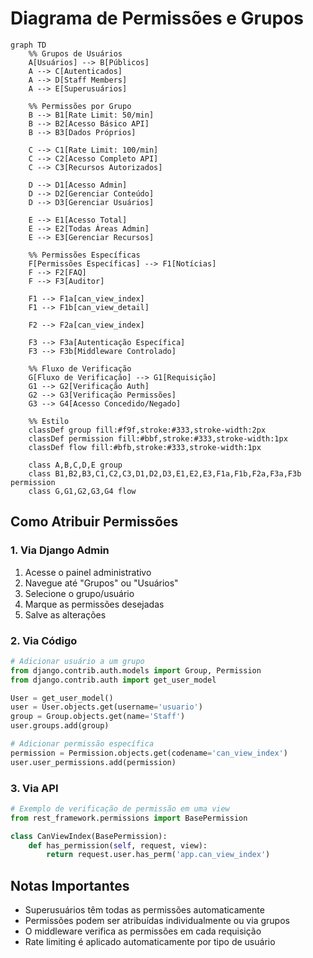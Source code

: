 # Diagrama de Permissões e Grupos

```mermaid
graph TD
    %% Grupos de Usuários
    A[Usuários] --> B[Públicos]
    A --> C[Autenticados]
    A --> D[Staff Members]
    A --> E[Superusuários]

    %% Permissões por Grupo
    B --> B1[Rate Limit: 50/min]
    B --> B2[Acesso Básico API]
    B --> B3[Dados Próprios]

    C --> C1[Rate Limit: 100/min]
    C --> C2[Acesso Completo API]
    C --> C3[Recursos Autorizados]

    D --> D1[Acesso Admin]
    D --> D2[Gerenciar Conteúdo]
    D --> D3[Gerenciar Usuários]

    E --> E1[Acesso Total]
    E --> E2[Todas Áreas Admin]
    E --> E3[Gerenciar Recursos]

    %% Permissões Específicas
    F[Permissões Específicas] --> F1[Notícias]
    F --> F2[FAQ]
    F --> F3[Auditor]

    F1 --> F1a[can_view_index]
    F1 --> F1b[can_view_detail]

    F2 --> F2a[can_view_index]

    F3 --> F3a[Autenticação Específica]
    F3 --> F3b[Middleware Controlado]

    %% Fluxo de Verificação
    G[Fluxo de Verificação] --> G1[Requisição]
    G1 --> G2[Verificação Auth]
    G2 --> G3[Verificação Permissões]
    G3 --> G4[Acesso Concedido/Negado]

    %% Estilo
    classDef group fill:#f9f,stroke:#333,stroke-width:2px
    classDef permission fill:#bbf,stroke:#333,stroke-width:1px
    classDef flow fill:#bfb,stroke:#333,stroke-width:1px

    class A,B,C,D,E group
    class B1,B2,B3,C1,C2,C3,D1,D2,D3,E1,E2,E3,F1a,F1b,F2a,F3a,F3b permission
    class G,G1,G2,G3,G4 flow
```

## Como Atribuir Permissões

### 1. Via Django Admin
1. Acesse o painel administrativo
2. Navegue até "Grupos" ou "Usuários"
3. Selecione o grupo/usuário
4. Marque as permissões desejadas
5. Salve as alterações

### 2. Via Código
```python
# Adicionar usuário a um grupo
from django.contrib.auth.models import Group, Permission
from django.contrib.auth import get_user_model

User = get_user_model()
user = User.objects.get(username='usuario')
group = Group.objects.get(name='Staff')
user.groups.add(group)

# Adicionar permissão específica
permission = Permission.objects.get(codename='can_view_index')
user.user_permissions.add(permission)
```

### 3. Via API
```python
# Exemplo de verificação de permissão em uma view
from rest_framework.permissions import BasePermission

class CanViewIndex(BasePermission):
    def has_permission(self, request, view):
        return request.user.has_perm('app.can_view_index')
```

## Notas Importantes
- Superusuários têm todas as permissões automaticamente
- Permissões podem ser atribuídas individualmente ou via grupos
- O middleware verifica as permissões em cada requisição
- Rate limiting é aplicado automaticamente por tipo de usuário 
